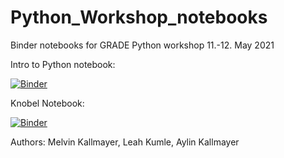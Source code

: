 # Python_Workshop_notebooks
Binder notebooks for GRADE Python workshop 11.-12. May 2021

Intro to Python notebook: 

[![Binder](https://mybinder.org/badge_logo.svg)](https://mybinder.org/v2/gh/aylinsgl/Python_Workshop_notebooks/HEAD?filepath=Introduction_to_python.ipynb)

Knobel Notebook:

[![Binder](https://mybinder.org/badge_logo.svg)](https://mybinder.org/v2/gh/aylinsgl/Python_Workshop_notebooks/HEAD?filepath=Knobel%2Fknobelaufgaben.ipynb)

Authors: 
Melvin Kallmayer, Leah Kumle, Aylin Kallmayer
